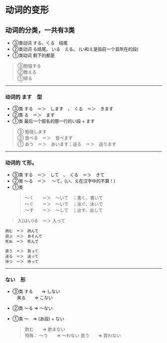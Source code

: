 # 动词的变形
## 动词的分类，一共有3类
* ③类动词  する、くる　结尾
* ②类动词 る结尾。 いる　える。 (い和え是指前一个音所在的段)
* ①类动词  剩下的都是

>③勉強する<br>
②教える<br>
①帰る
-----------------------------------------------------------------------------------------
### 动词的 ます　型

* ③类 する　＝＞　します　、　くる　＝＞　きます
* ②类 る　＝＞　ます  
* ①类   最后一个假名的那一行的い段 + ます

>③ 勉強します<br>
② 食べる　＝＞　食べます<br>
① あう　＝＞　あいます；送る　＝＞　送ります

--------------------------------------------------------------------------------------------------
### 动词的 て形。

* ③类 する　＝＞　して　、　くる　＝＞　きて
* ②类 〜る　＝＞　  〜て，(い、え在汉字中的不算！)
* ①类  
    >〜く　　＝＞　〜いて　；書く、書いて<br>
    〜ぐ　　＝＞　〜いで　；泳ぐ、泳いで<br>
    〜す　　＝＞　〜して　；出す、出して

>入(はい)る　＝＞ 入って

    読む　＝＞　読んで
    遊ぶ　＝＞　あそんで
    死ぬ　＝＞　死んで

    買う　＝＞　買って
    送る　＝＞　送って
    待つ　＝＞　待って

-----------------------------------------------------------------------------------------
### ない　形
* ③类       する　　=>  しない<br>
          　来る　　=>     こない

* ②类   ～る    => ～ない

* ①类    ～　=>   (あ段) + ない         
    >飲む　　=>  飲まない<br>
     特殊： ～う　　=>  ～わない     買う　　=>  買わない　
